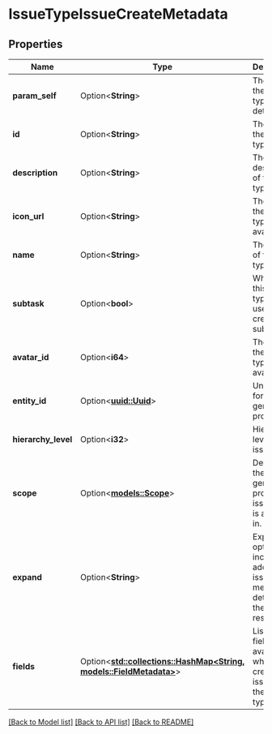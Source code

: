 # IssueTypeIssueCreateMetadata

## Properties

Name | Type | Description | Notes
------------ | ------------- | ------------- | -------------
**param_self** | Option<**String**> | The URL of these issue type details. | [optional][readonly]
**id** | Option<**String**> | The ID of the issue type. | [optional][readonly]
**description** | Option<**String**> | The description of the issue type. | [optional][readonly]
**icon_url** | Option<**String**> | The URL of the issue type's avatar. | [optional][readonly]
**name** | Option<**String**> | The name of the issue type. | [optional][readonly]
**subtask** | Option<**bool**> | Whether this issue type is used to create subtasks. | [optional][readonly]
**avatar_id** | Option<**i64**> | The ID of the issue type's avatar. | [optional][readonly]
**entity_id** | Option<[**uuid::Uuid**](uuid::Uuid.md)> | Unique ID for next-gen projects. | [optional][readonly]
**hierarchy_level** | Option<**i32**> | Hierarchy level of the issue type. | [optional][readonly]
**scope** | Option<[**models::Scope**](Scope.md)> | Details of the next-gen projects the issue type is available in. | [optional][readonly]
**expand** | Option<**String**> | Expand options that include additional issue type metadata details in the response. | [optional][readonly]
**fields** | Option<[**std::collections::HashMap<String, models::FieldMetadata>**](FieldMetadata.md)> | List of the fields available when creating an issue for the issue type. | [optional][readonly]

[[Back to Model list]](../README.md#documentation-for-models) [[Back to API list]](../README.md#documentation-for-api-endpoints) [[Back to README]](../README.md)


